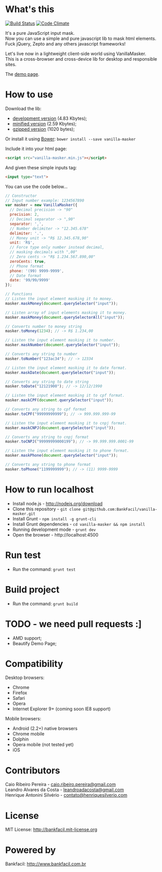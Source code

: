# What's this

[![Build Status](https://travis-ci.org/BankFacil/vanilla-masker.svg)](https://travis-ci.org/BankFacil/vanilla-masker)
[![Code Climate](https://codeclimate.com/github/BankFacil/vanilla-masker.png)](https://codeclimate.com/github/BankFacil/vanilla-masker)

It's a pure JavaScript input mask.  
Now you can use a simple and pure javascript lib to mask html elements.  
Fuck jQuery, Zepto and any others javascript frameworks!

Let's live now in a lightweight client-side world using VanillaMasker.  
This is a cross-browser and cross-device lib for desktop and responsible sites.

The [demo page](http://bankfacil.github.io/vanilla-masker/demo.html).

# How to use

Download the lib: 
* [development version](https://raw.githubusercontent.com/BankFacil/vanilla-masker/master/src/vanilla-masker.js) (4.83 Kbytes);
* [minified version](https://raw.githubusercontent.com/BankFacil/vanilla-masker/master/build/vanilla-masker.min.js) (2.59 Kbytes);
* [gzipped version](https://raw.githubusercontent.com/BankFacil/vanilla-masker/master/build/vanilla-masker.min.gz.js) (1020 bytes);

Or install it using [Bower](http://bower.io): `bower install --save vanilla-masker`

Include it into your html page:
``` html
<script src="vanilla-masker.min.js"></script>
```

And given these simple inputs tag:
``` html
<input type="text">
```

You can use the code below...
``` javascript
// Constructor
// Input number example: 1234567890
var masker = new VanillaMasker({
  // Decimal precision -> "90"
  precision: 2, 
  // Decimal separator -> ",90"
  separator: ',', 
  // Number delimiter -> "12.345.678"
  delimiter: '.', 
  // Money unit -> "R$ 12.345.678,90"
  unit: 'R$', 
  // Force type only number instead decimal,
  // masking decimals with ",00"
  // Zero cents -> "R$ 1.234.567.890,00"
  zeroCents: true,
  // Phone format
  phone: '(99) 9999-9999',
  // Date format
  date: '99/99/9999'
});

// Functions
// Listen the input element masking it to money.
masker.maskMoney(document.querySelector("input"));

// Listen array of input elements masking it to money.
masker.maskMoney(document.querySelectorAll("input"));

// Converts number to money string
masker.toMoney(1234); // -> R$ 1.234,00

// Listen the input element masking it to number.
masker.maskNumber(document.querySelector("input"));

// Converts any string to number 
masker.toNumber("123ac34"); // -> 12334

// Listen the input element masking it to date format.
masker.maskDate(document.querySelector("input"));

// Converts any string to date string 
masker.toDate("12121900"); // -> 12/12/1990

// Listen the input element masking it to cpf format.
masker.maskCPF(document.querySelector("input"));

// Converts any string to cpf format 
masker.toCPF("99999999999"); // -> 999.999.999-99

// Listen the input element masking it to cnpj format.
masker.maskCNPJ(document.querySelector("input"));

// Converts any string to cnpj format 
masker.toCNPJ("99999999000199"); // -> 99.999.999.0001-99

// Listen the input element masking it to phone format.
masker.maskPhone(document.querySelector("input"));

// Converts any string to phone format 
masker.toPhone("1199999999"); // -> (11) 9999-9999
```

# How to run localhost

* Install node.js - http://nodejs.org/download
* Clone this repository - `git clone git@github.com:BankFacil/vanilla-masker.git`
* Install Grunt - `npm install -g grunt-cli`
* Install Grunt dependencies - `cd vanilla-masker && npm install`
* Running development mode - `grunt dev`
* Open the browser - http://localhost:4500

# Run test

* Run the command: `grunt test`

# Build project

* Run the command: `grunt build`

# TODO - we need pull requests :]

* AMD support;
* Beautify Demo Page;

# Compatibility

Desktop browsers:

* Chrome
* Firefox
* Safari
* Opera
* Internet Explorer 9+ (coming soon IE8 support)

Mobile browsers:

* Android (2.2+) native browsers
* Chrome mobile
* Dolphin
* Opera mobile (not tested yet)
* iOS

# Contributors

Caio Ribeiro Pereira - caio.ribeiro.pereira@gmail.com  
Leandro Alvares da Costa - leandroadacosta@gmail.com  
Henrique Antonini Silvério - contato@henriquesilverio.com

# License

MIT License: http://bankfacil.mit-license.org

# Powered by

Bankfacil: http://www.bankfacil.com.br  
